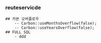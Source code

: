 ### reuteservicde
	## 카본 오버플로우
		-- Carbon::useMonthsOverflow(false);
		-- Carbon::useYearsOverflow(false);
	## FULL SQL
		- ddd


